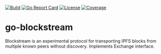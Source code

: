 [![Build](https://img.shields.io/circleci/build/github/Wondertan/go-blockstream.svg?style=svg)](https://img.shields.io/circleci/build/github/Wondertan/go-blockstream)
[![Go Report Card](https://goreportcard.com/badge/github.com/Wondertan/go-blockstream)](https://goreportcard.com/report/github.com/Wondertan/go-blockstream)
[![License](https://img.shields.io/github/license/Wondertan/go-blockstream.svg?maxAge=2592000)](https://github.com/Wondertan/go-blockstream/blob/master/LICENSE)
[![Coverage](https://img.shields.io/codecov/c/github/Wondertan/go-blockstream.svg)](https://img.shields.io/codecov/c/github/Wondertan/go-blockstream)


# go-blockstream

Blockstream is an experimental protocol for transporting IPFS blocks from multiple
known peers without discovery. Implements Exchange interface.
